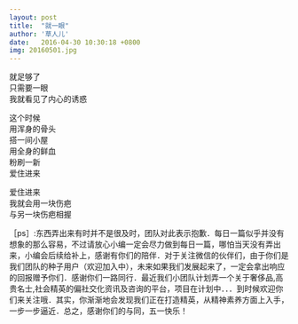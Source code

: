 ```yaml
---
layout: post
title:  "就一眼"
author: '草人儿'
date:   2016-04-30 10:30:18 +0800
img: 20160501.jpg
---
```

就足够了        
只需要一眼       
我就看见了内心的诱惑      

这个时候        
用浑身的骨头      
搭一间小屋       
用全身的鲜血      
粉刷一新        
爱住进来        

爱住进来        
我就会用一块伤疤        
与另一块伤疤相握        

［ps］:东西弄出来有时并不是很及时，团队对此表示抱歉．每日一篇似乎并没有想象的那么容易，不过请放心小编一定会尽力做到每日一篇，哪怕当天没有弄出来，小编会后续给补上，感谢有你们的陪伴．对于关注微信的伙伴们，由于你们是我们团队的种子用户（欢迎加入中），未来如果我们发展起来了，一定会拿出响应的回报赠予你们．感谢你们一路同行．最近我们小团队计划弄一个关于奢侈品,高贵名士,社会精英的偏社交化资讯及咨询的平台，项目在计划中．．．到时候欢迎你们来关注哦．其实，你渐渐地会发现我们正在打造精英，从精神素养方面上入手，一步一步逼近．总之，感谢你们的与同，五一快乐！
